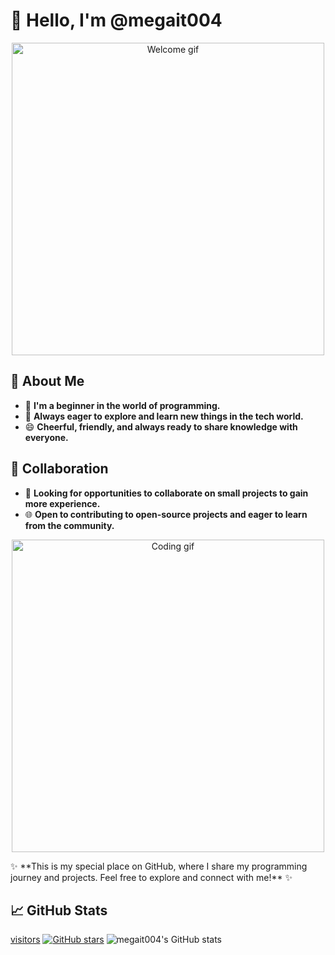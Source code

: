 # 👋 Hello, I'm @megait004
<p align="center">
  <img src="https://media.tenor.com/2uyENRmiUt0AAAAC/anime-girl.gif" alt="Welcome gif" width="500"/>
</p>

## 👀 About Me
- 🌟 **I'm a beginner in the world of programming.**
- 🌱 **Always eager to explore and learn new things in the tech world.**
- 😄 **Cheerful, friendly, and always ready to share knowledge with everyone.**
## 💞️ Collaboration
- 🤝 **Looking for opportunities to collaborate on small projects to gain more experience.**
- 🌐 **Open to contributing to open-source projects and eager to learn from the community.**
<p align="center">
  <img src="https://media.tenor.com/3hJBSbmF4YIAAAAC/cute-anime-study.gif" alt="Coding gif" width="500"/>
</p>
✨ **This is my special place on GitHub, where I share my programming journey and projects. Feel free to explore and connect with me!** ✨

## 📈 GitHub Stats
[visitors](https://visitor-badge.glitch.me/badge?page_id=megait004&left_color=green&right_color=red)
[![GitHub stars](https://img.shields.io/github/stars/megait004/megait004?style=social)](https://github.com/megait004/megait004/stargazers)
![megait004's GitHub stats](https://github-readme-stats.vercel.app/api?username=megait004&show_icons=true&theme=radical)
